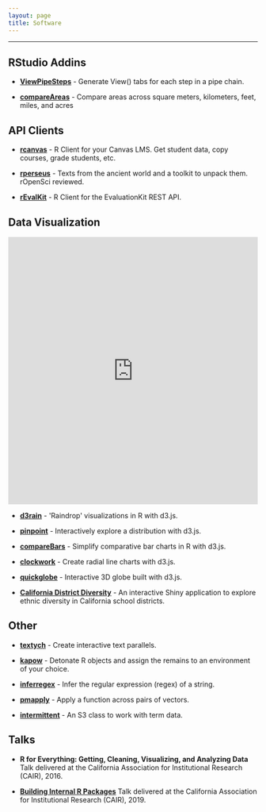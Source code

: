 ```yaml
---
layout: page
title: Software
---
```


<hr class="small">

## RStudio Addins

- **[ViewPipeSteps](https://github.com/daranzolin/ViewPipeSteps)** - Generate View() tabs for each step in a pipe chain.

- **[compareAreas](https://github.com/daranzolin/compareAreas)** - Compare areas across square meters, kilometers, feet, miles, and acres

## API Clients

- **[rcanvas](https://github.com/daranzolin/rcanvas)** - R Client for your Canvas LMS. Get student data, copy courses, grade students, etc.

- **[rperseus](https://github.com/ropensci/rperseus)** - Texts from the ancient world and a toolkit to unpack them. rOpenSci reviewed.

- **[rEvalKit](https://github.com/daranzolin/rEvalKit)** - R Client for the EvaluationKit REST API.

## Data Visualization

<div style="height: 0; padding-bottom: calc(100.00% + 35px); position:relative; width: 100%;"><iframe allow="autoplay; gyroscope;" allowfullscreen height="100%" referrerpolicy="strict-origin" src="https://www.kapwing.com/e/5e6150292a00cf0015e80e86" style="border:0; height:100%; left:0; overflow:hidden; position:absolute; top:0; width:100%" title="Embedded content made with Kapwing" width="100%"></iframe></div>

- **[d3rain](https://github.com/daranzolin/d3rain)** - 'Raindrop' visualizations in R with d3.js.

- **[pinpoint](https://github.com/daranzolin/pinpoint)** - Interactively explore a distribution with d3.js.

- **[compareBars](https://github.com/daranzolin/compareBars)** - Simplify comparative bar charts in R with d3.js.

- **[clockwork](https://github.com/daranzolin/clockwork)** - Create radial line charts with d3.js. 

- **[quickglobe](https://github.com/daranzolin/quickglobe)** - Interactive 3D globe built with d3.js.

- **[California District Diversity](https://github.com/daranzolin/CA-School-District-Diversity)** - An interactive Shiny application to explore ethnic diversity in California school districts.

## Other

- **[textych](https://github.com/daranzolin/textych)** - Create interactive text parallels.

- **[kapow](https://github.com/daranzolin/kapow)** - Detonate R objects and assign the remains to an environment of your choice.

- **[inferregex](https://github.com/daranzolin/inferregex)** - Infer the regular expression (regex) of a string.

- **[pmapply](https://github.com/daranzolin/pmapply)** - Apply a function across pairs of vectors.

- **[intermittent](https://github.com/daranzolin/intermittent)** - An S3 class to work with term data.

## Talks

- **R for Everything: Getting, Cleaning, Visualizing, and Analyzing Data** Talk delivered at the California Association for Institutional Research (CAIR), 2016. 

- **[Building Internal R Packages]({{site.url}}/slides/Presentation_Slides.html)** Talk delivered at the California Association for Institutional Research (CAIR), 2019.
